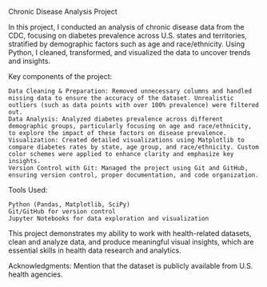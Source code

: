 Chronic Disease Analysis Project

In this project, I conducted an analysis of chronic disease data from the CDC, focusing on diabetes prevalence across U.S. states and territories, stratified by demographic factors such as age and race/ethnicity. Using Python, I cleaned, transformed, and visualized the data to uncover trends and insights.

Key components of the project:

    Data Cleaning & Preparation: Removed unnecessary columns and handled missing data to ensure the accuracy of the dataset. Unrealistic outliers (such as data points with over 100% prevalence) were filtered out.
    Data Analysis: Analyzed diabetes prevalence across different demographic groups, particularly focusing on age and race/ethnicity, to explore the impact of these factors on disease prevalence.
    Visualization: Created detailed visualizations using Matplotlib to compare diabetes rates by state, age group, and race/ethnicity. Custom color schemes were applied to enhance clarity and emphasize key insights.
    Version Control with Git: Managed the project using Git and GitHub, ensuring version control, proper documentation, and code organization.

Tools Used:

    Python (Pandas, Matplotlib, SciPy)
    Git/GitHub for version control
    Jupyter Notebooks for data exploration and visualization

This project demonstrates my ability to work with health-related datasets, clean and analyze data, and produce meaningful visual insights, which are essential skills in health data research and analytics.

Acknowledgments: Mention that the dataset is publicly available from U.S. health agencies.
